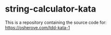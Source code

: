 # string-calculator-kata
This is a repository containing the source code for: https://osherove.com/tdd-kata-1
